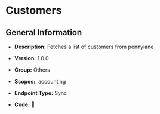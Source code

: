 # Customers

## General Information

- **Description:** Fetches a list of customers from pennylane

- **Version:** 1.0.0
- **Group:** Others
- **Scopes:**: accounting
- **Endpoint Type:** Sync
- **Code:** [🔗](https://github.com/NangoHQ/integration-templates/tree/main/integrations/pennylane/syncs/customers.ts)
